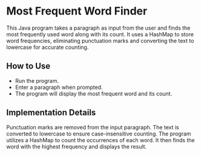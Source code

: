 # Most Frequent Word Finder

This Java program takes a paragraph as input from the user and finds the most frequently used word along with its count. It uses a HashMap to store word frequencies, eliminating punctuation marks and converting the text to lowercase for accurate counting.

## How to Use

- Run the program.
- Enter a paragraph when prompted.
- The program will display the most frequent word and its count.

## Implementation Details

Punctuation marks are removed from the input paragraph.
The text is converted to lowercase to ensure case-insensitive counting.
The program utilizes a HashMap to count the occurrences of each word.
It then finds the word with the highest frequency and displays the result.
